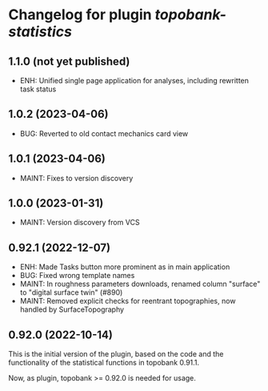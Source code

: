 # Changelog for plugin *topobank-statistics*

## 1.1.0 (not yet published)

- ENH: Unified single page application for analyses, including rewritten
  task status

## 1.0.2 (2023-04-06)

- BUG: Reverted to old contact mechanics card view

## 1.0.1 (2023-04-06)

- MAINT: Fixes to version discovery

## 1.0.0 (2023-01-31)

- MAINT: Version discovery from VCS

## 0.92.1 (2022-12-07)

- ENH: Made Tasks button more prominent as in
  main application
- BUG: Fixed wrong template names
- MAINT: In roughness parameters downloads, renamed
  column "surface" to "digital surface twin" (#890)
- MAINT: Removed explicit checks for reentrant 
  topographies, now handled by SurfaceTopography

## 0.92.0 (2022-10-14)

This is the initial version of the plugin, based on
the code and the functionality of the statistical
functions in topobank 0.91.1.

Now, as plugin, topobank >= 0.92.0 is needed for usage.
